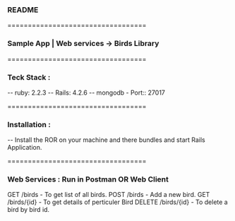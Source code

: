 ### README
==================================

### Sample App | Web services -> Birds Library

==================================
### Teck Stack : 

-- ruby:     2.2.3
-- Rails:    4.2.6
-- mongodb - Port:: 27017

==================================
### Installation : 

-- Install the ROR on your machine and there bundles and start Rails Application.

==================================

### Web Services : Run in Postman OR Web Client

GET /birds - To get list of all birds.
POST /birds - Add a new bird.
GET /birds/{id} - To get details of perticuler Bird
DELETE /birds/{id} - To delete a bird by bird id.








